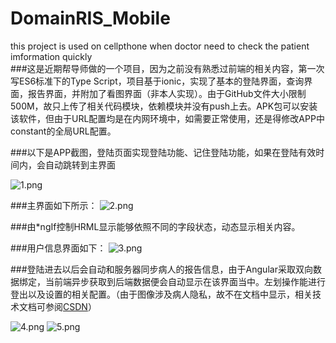 # DomainRIS_Mobile
this project is used on cellpthone when doctor need to check the patient imformation quickly  
###这是近期帮导师做的一个项目，因为之前没有熟悉过前端的相关内容，第一次写ES6标准下的Type Script，项目基于ionic，实现了基本的登陆界面，查询界面，报告界面，并附加了看图界面（非本人实现）。由于GitHub文件大小限制500M，故只上传了相关代码模块，依赖模块并没有push上去。APK包可以安装该软件，但由于URL配置均是在内网环境中，如需要正常使用，还是得修改APP中constant的全局URL配置。

###以下是APP截图，登陆页面实现登陆功能、记住登陆功能，如果在登陆有效时间内，会自动跳转到主界面

![1.png](C:/Users/lzm93/Desktop/1.png "")

###主界面如下所示：
![2.png](C:/Users/lzm93/Desktop/2.png "")

###由*ngIf控制HRML显示能够依照不同的字段状态，动态显示相关内容。

###用户信息界面如下：
![3.png](C:/Users/lzm93/Desktop/3.png "")

###登陆进去以后会自动和服务器同步病人的报告信息，由于Angular采取双向数据绑定，当前端异步获取到后端数据便会自动显示在该界面当中。左划操作能进行登出以及设置的相关配置。（由于图像涉及病人隐私，故不在文档中显示，相关技术文档可参阅[CSDN](http://blog.csdn.net/lzm931105/article/details/78501553 "")）

![4.png](C:/Users/lzm93/Desktop/4.png "")
![5.png](C:/Users/lzm93/Desktop/5.png "")
